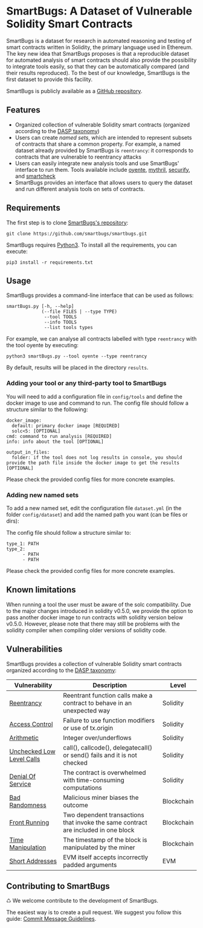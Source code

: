 # SmartBugs: A Dataset of Vulnerable Solidity Smart Contracts
SmartBugs is a dataset for research in automated reasoning and testing of smart contracts written in Solidity, the primary language used in Ethereum. The key new idea that SmartBugs proposes is that a reproducible dataset for automated analysis of smart contracts should also provide the possibility to integrate tools easily, so that they can be automatically compared (and their results reproduced). To the best of our knowledge, SmartBugs is the first dataset to provide this facility.

SmartBugs is publicly available as a [GitHub repository](https://github.com/smartbugs/smartbugs).

## Features

 - Organized collection of vulnerable Solidity smart contracts (organized according to the [DASP taxonomy](https://dasp.co))
 - Users can create _named sets_, which are intended to represent subsets of contracts that share a common property. For example, a named dataset already provided by SmartBugs is `reentrancy`: it corresponds to contracts that are vulnerable to reentrancy attacks
 - Users can easily integrate new analysis tools and use SmartBugs' interface to run them. Tools available include [oyente](https://github.com/melonproject/oyente), [mythril](https://github.com/ConsenSys/mythril), [securify](https://github.com/eth-sri/securify), and [smartcheck](https://github.com/smartdec/smartcheck)
 - SmartBugs provides an interface that allows users to query the dataset and run different analysis tools on sets of contracts. 


## Requirements
The first step is to clone [SmartBugs's repository](https://github.com/smartbugs/smartbugs):

```
git clone https://github.com/smartbugs/smartbugs.git
```

SmartBugs requires [Python3](https://www.python.org). To install all the requirements, you can execute:

```
pip3 install -r requirements.txt
```


## Usage
SmartBugs provides a command-line interface that can be used as follows:
```
smartBugs.py [-h, --help]
             (--file FILES | --type TYPE) 
              --tool TOOLS 
              --info TOOLS 
              --list tools types
````

For example, we can analyse all contracts labelled with type `reentrancy` with the tool oyente by executing:

```
python3 smartBugs.py --tool oyente --type reentrancy
```

By default, results will be placed in the directory `results`. 


### Adding your tool or any third-party tool to SmartBugs

You will need to add a configuration file in `config/tools` and define the docker image to use and command to run. The config file should follow a structure similar to the following:
  ```
  docker_image:
    default: primary docker image [REQUIRED]
    solc<5: [OPTIONAL]
  cmd: command to run analysis [REQUIRED]
  info: info about the tool [OPTIONAL]

  output_in_files:
    folder: if the tool does not log results in console, you should provide the path file inside the docker image to get the results [OPTIONAL]
  ```
Please check the provided config files for more concrete examples.


### Adding new named sets 

To add a new named set, edit the configuration file `dataset.yml` (in the folder `config/dataset`) and add the named path you want (can be files or dirs):

The config file should follow a structure similar to:
  ```
  type_1: PATH
  type_2:
        - PATH
        - PATH
  ```
Please check the provided config files for more concrete examples.

## Known limitations

When running a tool the user must be aware of the solc compatibility. Due to the major changes introduced in solidity v0.5.0, we provide the option to pass another docker image to run contracts with solidity version below v0.5.0. However, please note that there may still be problems with the solidity compiler when compiling older versions of solidity code. 

## Vulnerabilities

SmartBugs provides a collection of vulnerable Solidity smart contracts organized according to the [DASP taxonomy](https://dasp.co):

| Vulnerability | Description | Level |
| --- | --- | -- |
| [Reentrancy](https://github.com/smartbugs/smartbugs/blob/master/dataset/reentrancy) | Reentrant function calls make a contract to behave in an unexpected way | Solidity |
| [Access Control](https://github.com/smartbugs/smartbugs/blob/master/dataset/access_control) | Failure to use function modifiers or use of tx.origin | Solidity |
| [Arithmetic](https://github.com/smartbugs/smartbugs/blob/master/dataset/arithmetic) | Integer over/underflows | Solidity |
| [Unchecked Low Level Calls](https://github.com/smartbugs/smartbugs/blob/master/dataset/unchecked_low_level_calls) | call(), callcode(), delegatecall() or send() fails and it is not checked | Solidity |
| [Denial Of Service](https://github.com/smartbugs/smartbugs/blob/master/dataset/denial_of_service) | The contract is overwhelmed with time-consuming computations | Solidity |
| [Bad Randomness](https://github.com/smartbugs/smartbugs/blob/master/dataset/bad_randomness) | Malicious miner biases the outcome | Blockchain |
| [Front Running](https://github.com/smartbugs/smartbugs/blob/master/dataset/front_running) | Two dependent transactions that invoke the same contract are included in one block | Blockchain |
| [Time Manipulation](https://github.com/smartbugs/smartbugs/blob/master/dataset/time_manipulation) | The timestamp of the block is manipulated by the miner | Blockchain |
| [Short Addresses](https://github.com/smartbugs/smartbugs/blob/master/dataset/short_addresses) | EVM itself accepts incorrectly padded arguments | EVM |


## Contributing to SmartBugs
♺ We welcome contribute to the development of SmartBugs. 

The easiest way is to create a pull request. We suggest you follow this guide: [Commit Message Guidelines](https://gist.github.com/robertpainsi/b632364184e70900af4ab688decf6f53).
